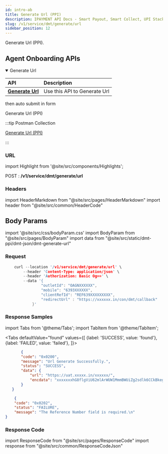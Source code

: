 ```yaml
---
id: intro-ab
title: Generate Url (PPI)
description: IPAYMENT API Docs - Smart Payout, Smart Collect, UPI Stack, Validation Suite, Aeps, Dmt
slug: /v1/service/dmt/generate/url
sidebar_position: 12
---
```


<p>Generate Url (PPI). </p>

## Agent Onboarding APIs

<details open>
<summary> Generate Url</summary>

| API                                                                           | Description                                     |
| :---------------------------------------------------------------------------- | :---------------------------------------------- |
| <a href="/docs/v1/service/dmt/generate/url">**Generate Url**</a>| Use this API to Generate Url
then auto submit in form
</details>


Generate Url (PPI)

:::tip Postman Collection

<a href="https://www.google.com" target="_blank">Generate Url (PPI)</a>

:::

### URL

import Highlight from '@site/src/components/Highlights';

<Highlight className="post">POST</Highlight> : <strong>/v1/service/dmt/generate/url</strong>

### Headers

import HeaderMarkdown from "@site/src/pages/HeaderMarkdown"
import header from "@site/src/common/HeaderCode"

<HeaderMarkdown data={header}/>

## Body Params

import '@site/src/css/bodyParam.css'
import BodyParam from "@site/src/pages/BodyParam"
import data from "@site/src/static/dmt-ppi/dmt-json/dmt-generate-url"

<BodyParam data={data}/>

### Request

```c title="Example Request"
    curl --location '/v1/service/dmt/generate/url' \
        --header 'Content-Type: application/json' \
        --header 'Authorization: Basic Og==' \
        --data '{
                "outletId": "OAGNXXXXXX",
                "mobile": "6393XXXXXX",
                "clientRefId": "REF639XXXXXXXXX",
                "redirectUrl" : "https://xxxxxx.in/con/dmt/callback"
            }'
```

### Response Samples

import Tabs from '@theme/Tabs';
import TabItem from '@theme/TabItem';

<Tabs
    defaultValue="found"
    values={[
        {label: 'SUCCESS', value: 'found'},
        {label: 'FAILED', value: 'failed'},
    ]}>

<TabItem value="found">

 ```json
        {
        "code": "0x0200",
        "message": "Url Generate Successfully.",
        "status": "SUCCESS",
        "data": {
            "url": "https://uat.xxxxx.in/xxxxxx/",
            "encdata": "xxxxxxxhG8flgViU62mlArWUW1MmmBWUiZg2sdlk6CCkBkegIcQCP9ah7RV/MFNXD395qPpWVh9UWKym0Hun0lysgdEwt0dsEjPnWnPT27RHFhcDXEhRFd9bMOCubwbMDqnN0DMouykFAH+GYnLf2ze4jiqoJYQy8VU6ggaRlEdJ1Fs+2OvhenF4W2NyDVean7RkVjO8U8GyjefPjNjFH1C9lZGJK/Nj1NLRP0uRVWwArTi20KYxbNoAIMXVLatRbklQwYIRXOLaPZOBj87DliFCBnZSWfpBLtoMoC1rZHjmUu9xnD/w=="
        }
    }
 ```

</TabItem>

<TabItem value="failed">

```json
    {
    "code": "0x0202",
    "status": "FAILURE",
    "message": "The Reference Number field is required.\n"
}
```

</TabItem>
</Tabs>

### Response Code

import ResponseCode from "@site/src/pages/ResponseCode"
import response from "@site/src/common/ResponseCodeJson"

<ResponseCode data={response}/>
